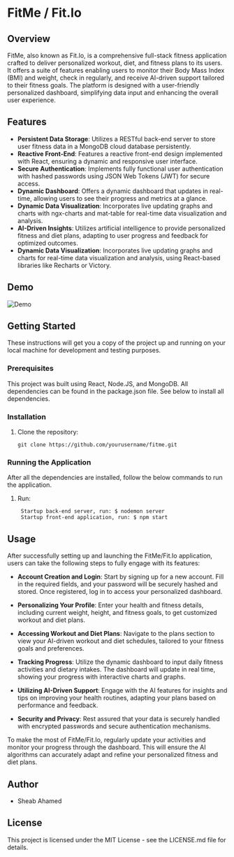 # FitMe / Fit.Io

## Overview
FitMe, also known as Fit.Io, is a comprehensive full-stack fitness application crafted to deliver personalized workout, diet, and fitness plans to its users. It offers a suite of features enabling users to monitor their Body Mass Index (BMI) and weight, check in regularly, and receive AI-driven support tailored to their fitness goals. The platform is designed with a user-friendly personalized dashboard, simplifying data input and enhancing the overall user experience.

## Features
- **Persistent Data Storage**: Utilizes a RESTful back-end server to store user fitness data in a MongoDB cloud database persistently.
- **Reactive Front-End**: Features a reactive front-end design implemented with React, ensuring a dynamic and responsive user interface.
- **Secure Authentication**: Implements fully functional user authentication with hashed passwords using JSON Web Tokens (JWT) for secure access.
- **Dynamic Dashboard**: Offers a dynamic dashboard that updates in real-time, allowing users to see their progress and metrics at a glance.
- **Dynamic Data Visualization**: Incorporates live updating graphs and charts with ngx-charts and mat-table for real-time data visualization and analysis.
- **AI-Driven Insights**: Utilizes artificial intelligence to provide personalized fitness and diet plans, adapting to user progress and feedback for optimized outcomes.
- **Dynamic Data Visualization**: Incorporates live updating graphs and charts for real-time data visualization and analysis, using React-based libraries like Recharts or Victory.

## Demo

![Demo]([https://i.imgur.com/your-image-id.gif)

## Getting Started
These instructions will get you a copy of the project up and running on your local machine for development and testing purposes.
### Prerequisites
This project was built using React, Node.JS, and MongoDB. All dependencies can be found in the package.json file. See below to install all dependencies.

### Installation
1. Clone the repository:
   ```shell
   git clone https://github.com/yourusername/fitme.git
### Running the Application
After all the dependencies are installed, follow the below commands to run the application.
1. Run:
   ```shell
    Startup back-end server, run: $ nodemon server
    Startup front-end application, run: $ npm start
## Usage
After successfully setting up and launching the FitMe/Fit.Io application, users can take the following steps to fully engage with its features:

- **Account Creation and Login**: Start by signing up for a new account. Fill in the required fields, and your password will be securely hashed and stored. Once registered, log in to access your personalized dashboard.

- **Personalizing Your Profile**: Enter your health and fitness details, including current weight, height, and fitness goals, to get customized workout and diet plans.

- **Accessing Workout and Diet Plans**: Navigate to the plans section to view your AI-driven workout and diet schedules, tailored to your fitness goals and preferences.

- **Tracking Progress**: Utilize the dynamic dashboard to input daily fitness activities and dietary intakes. The dashboard will update in real time, showing your progress with interactive charts and graphs.

- **Utilizing AI-Driven Support**: Engage with the AI features for insights and tips on improving your health routines, adapting your plans based on performance and feedback.

- **Security and Privacy**: Rest assured that your data is securely handled with encrypted passwords and secure authentication mechanisms.

To make the most of FitMe/Fit.Io, regularly update your activities and monitor your progress through the dashboard. This will ensure the AI algorithms can accurately adapt and refine your personalized fitness and diet plans.


## Author
- Sheab Ahamed

## License
This project is licensed under the MIT License - see the LICENSE.md file for details.
